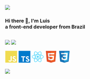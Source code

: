 
<!-- Gif -->
<div align="left">
<img width="100px" src="https://c.tenor.com/saF7OqqJkFsAAAAC/darling-in-the-franxx-anime.gif">
<h3>Hi there 👋, I'm Luis<br>a front-end developer from Brazil</h3>
<br>
</div>

<!-- Stats -->
<div align="left">
<img height="180em" src="https://github-readme-stats.vercel.app/api?username=LBS-luis&show_icons=true&count_private=true&theme=tokyonight&hide_border=true"/>
<img height="180em" src="https://github-readme-stats.vercel.app/api/top-langs/?username=LBS-luis&layout=compact&langs_count=7&theme=tokyonight&hide_border=true"/>

</div>


<!-- langs -->
<div align="left"><br>
  <img width="40em" alt="Luis-Js"src="https://raw.githubusercontent.com/devicons/devicon/master/icons/javascript/javascript-plain.svg">
  <img width="40em" alt="Luis-Ts"src="https://raw.githubusercontent.com/devicons/devicon/master/icons/typescript/typescript-plain.svg">
  <img width="40em" alt="Luis-React"src="https://raw.githubusercontent.com/devicons/devicon/master/icons/react/react-original.svg">
  <img width="40em" alt="Luis-HTML"src="https://raw.githubusercontent.com/devicons/devicon/master/icons/html5/html5-original.svg">
  <img width="40em" alt="Luis-CSS"src="https://raw.githubusercontent.com/devicons/devicon/master/icons/css3/css3-original.svg">
</div>


<!-- social -->
<div align="left"> 
    <br>
    <a width="40em" href="https://www.linkedin.com/in/luisfelipelbs/" target="_blank"><img src="https://img.shields.io/badge/-LinkedIn-%230077B5?style=for-the-badge&logo=linkedin&logoColor=white" target="_blank"></a> 
</div>






